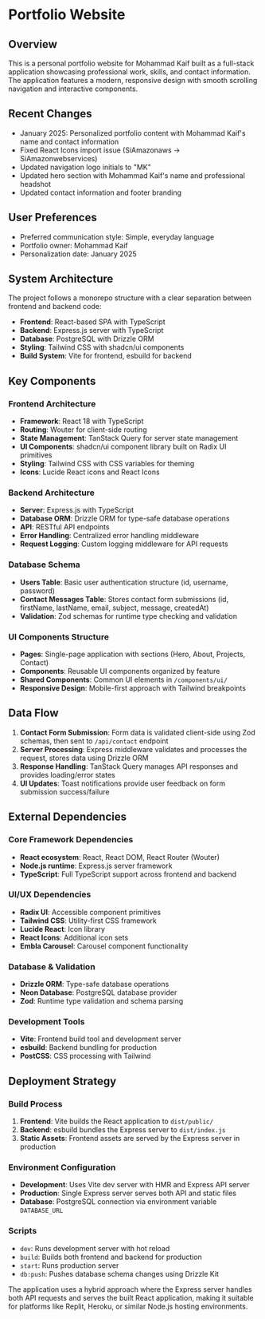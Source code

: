 # Portfolio Website

## Overview

This is a personal portfolio website for Mohammad Kaif built as a full-stack application showcasing professional work, skills, and contact information. The application features a modern, responsive design with smooth scrolling navigation and interactive components.

## Recent Changes

- January 2025: Personalized portfolio content with Mohammad Kaif's name and contact information
- Fixed React Icons import issue (SiAmazonaws -> SiAmazonwebservices)
- Updated navigation logo initials to "MK"
- Updated hero section with Mohammad Kaif's name and professional headshot
- Updated contact information and footer branding

## User Preferences

- Preferred communication style: Simple, everyday language
- Portfolio owner: Mohammad Kaif
- Personalization date: January 2025

## System Architecture

The project follows a monorepo structure with a clear separation between frontend and backend code:

- **Frontend**: React-based SPA with TypeScript
- **Backend**: Express.js server with TypeScript
- **Database**: PostgreSQL with Drizzle ORM
- **Styling**: Tailwind CSS with shadcn/ui components
- **Build System**: Vite for frontend, esbuild for backend

## Key Components

### Frontend Architecture
- **Framework**: React 18 with TypeScript
- **Routing**: Wouter for client-side routing
- **State Management**: TanStack Query for server state management
- **UI Components**: shadcn/ui component library built on Radix UI primitives
- **Styling**: Tailwind CSS with CSS variables for theming
- **Icons**: Lucide React icons and React Icons

### Backend Architecture
- **Server**: Express.js with TypeScript
- **Database ORM**: Drizzle ORM for type-safe database operations
- **API**: RESTful API endpoints
- **Error Handling**: Centralized error handling middleware
- **Request Logging**: Custom logging middleware for API requests

### Database Schema
- **Users Table**: Basic user authentication structure (id, username, password)
- **Contact Messages Table**: Stores contact form submissions (id, firstName, lastName, email, subject, message, createdAt)
- **Validation**: Zod schemas for runtime type checking and validation

### UI Components Structure
- **Pages**: Single-page application with sections (Hero, About, Projects, Contact)
- **Components**: Reusable UI components organized by feature
- **Shared Components**: Common UI elements in `/components/ui/`
- **Responsive Design**: Mobile-first approach with Tailwind breakpoints

## Data Flow

1. **Contact Form Submission**: Form data is validated client-side using Zod schemas, then sent to `/api/contact` endpoint
2. **Server Processing**: Express middleware validates and processes the request, stores data using Drizzle ORM
3. **Response Handling**: TanStack Query manages API responses and provides loading/error states
4. **UI Updates**: Toast notifications provide user feedback on form submission success/failure

## External Dependencies

### Core Framework Dependencies
- **React ecosystem**: React, React DOM, React Router (Wouter)
- **Node.js runtime**: Express.js server framework
- **TypeScript**: Full TypeScript support across frontend and backend

### UI/UX Dependencies
- **Radix UI**: Accessible component primitives
- **Tailwind CSS**: Utility-first CSS framework
- **Lucide React**: Icon library
- **React Icons**: Additional icon sets
- **Embla Carousel**: Carousel component functionality

### Database & Validation
- **Drizzle ORM**: Type-safe database operations
- **Neon Database**: PostgreSQL database provider
- **Zod**: Runtime type validation and schema parsing

### Development Tools
- **Vite**: Frontend build tool and development server
- **esbuild**: Backend bundling for production
- **PostCSS**: CSS processing with Tailwind

## Deployment Strategy

### Build Process
1. **Frontend**: Vite builds the React application to `dist/public/`
2. **Backend**: esbuild bundles the Express server to `dist/index.js`
3. **Static Assets**: Frontend assets are served by the Express server in production

### Environment Configuration
- **Development**: Uses Vite dev server with HMR and Express API server
- **Production**: Single Express server serves both API and static files
- **Database**: PostgreSQL connection via environment variable `DATABASE_URL`

### Scripts
- `dev`: Runs development server with hot reload
- `build`: Builds both frontend and backend for production
- `start`: Runs production server
- `db:push`: Pushes database schema changes using Drizzle Kit

The application uses a hybrid approach where the Express server handles both API requests and serves the built React application, making it suitable for platforms like Replit, Heroku, or similar Node.js hosting environments.